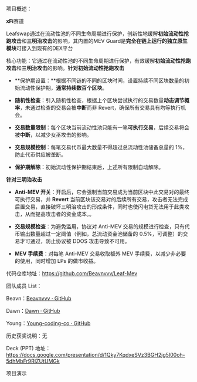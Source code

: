 项目概述：

**xFi**赛道

Leafswap通过在流动性池的不同生命周期进行保护，创新性地缓解**初始流动性抢跑攻击**和**三明治攻击**的影响，其内置的MEV Guard是**完全在链上运行的独立原生模块**可接入到现有的DEX平台

核心功能：它通过在流动性池的不同生命周期进行保护，有效缓解**初始流动性抢跑攻击**和**三明治攻击**的影响。**针对初始流动性抢跑攻击**

* **保护期设置：**根据不同链的不同的区块时间，设置持续不同区块数量的初始流动性保护期，**通常持续数百个区块**。
  
* **随机性检查**：引入随机性检查，根据上个区块尝试执行的交易数量**动态调节概率**，未通过检查的交易会被**中断**而非 Revert，确保所有交易具有均等执行机会。
  
* **交易数量限制**：每个区块当前流动性池只能有一笔**可执行交易**，后续交易将会被**中断**，以减少女巫攻击的影响。
  
* **交易规模控制**：每笔交易代币最大数量不得超过总流动性池储备总量的 1%，防止代币供应被垄断。
  
* **保护期解除**：初始流动性保护期结束后，上述所有限制自动解除。
  

**针对三明治攻击**

* **Anti-MEV 开关**：开启后，它会强制当前交易成为当前区块中此交易对的最终可执行交易，并 **Revert** 当前区块该交易对的后续所有交易，攻击者无法完成后置交易，直接破坏三明治攻击的形成条件，同时也使闪电贷无法用于此类攻击，从而提高攻击者的资金成本。。
  
* **交易规模检查**：为避免滥用，协议对 Anti-MEV 交易的规模进行检查，只有代币输出数量超过一定阈值（例如，总流动资金池储备的 0.5%，可调整）的交易才可通过，防止协议被 DDOS 攻击导致不可用。
  
* **MEV 手续费**：对每笔 Anti-MEV 交易收取额外 MEV 手续费，以减少非必要的使用，同时增加 LPs 的做市收益。
  

代码仓库地址：https://github.com/Beavnvvv/Leaf-Mev

团队成员 List：

Beavn：[Beavnvvv · GitHub](https://github.com/Beavnvvv)

Dawn：[Dawn · GitHub](https://github.com/DawnBlackA)

Young：[Young-coding-co · GitHub](https://github.com/Young-coding-co)

历史获奖说明：无

Deck (PPT) 地址：https://docs.google.com/presentation/d/1Qky7KqdxeSVz3BGH2jg5I00oh-5dhMbFr9RIZUtUMGk

项目演示
